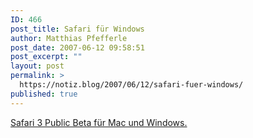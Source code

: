```yaml
---
ID: 466
post_title: Safari für Windows
author: Matthias Pfefferle
post_date: 2007-06-12 09:58:51
post_excerpt: ""
layout: post
permalink: >
  https://notiz.blog/2007/06/12/safari-fuer-windows/
published: true
---
```

<a href="http://www.apple.com/safari/download/">Safari 3 Public Beta für Mac und Windows.</a>